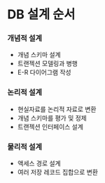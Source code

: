 # DB 설계 순서

### 개념적 설계

* 개념 스키마 설계
* 트랜젝션 모델링과 병행
* E-R 다이어그램 작성

### 논리적 설계

* 현실자료를 논리적 자료로 변환
* 개념 스키마를 평가 및 정제
* 트랜젝션 인터페이스 설계

### 물리적 설계

* 액세스 경로 설계
* 여러 저장 레코드 집합으로 변환